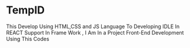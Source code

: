 # TempID
This Develop Using HTML,CSS and JS Language To Developing IDLE In REACT Support In Frame Work , I Am In a Project Front-End Development Using This Codes
